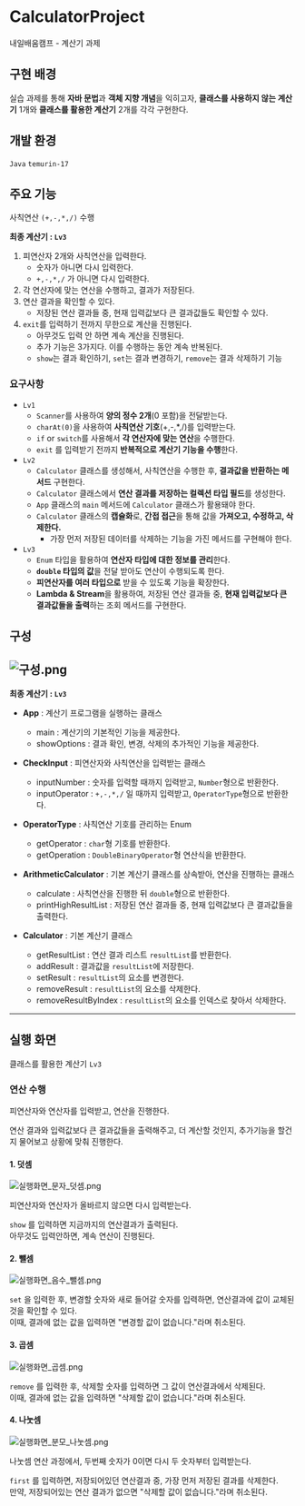 # CalculatorProject
내일배움캠프 - 계산기 과제

## 구현 배경
실습 과제를 통해 **자바 문법**과 **객체 지향 개념**을 익히고자,
**클래스를 사용하지 않는 계산기** 1개와 **클래스를 활용한 계산기** 2개를 각각 구현한다.

## 개발 환경
`Java` `temurin-17`

## 주요 기능
사칙연산 `(+,-,*,/)` 수행

**최종 계산기 : `Lv3`**

1. 피연산자 2개와 사칙연산을 입력한다.
    - 숫자가 아니면 다시 입력한다.
    - `+,-,*,/` 가 아니면 다시 입력한다.
2. 각 연산자에 맞는 연산을 수행하고, 결과가 저장된다.
3. 연산 결과을 확인할 수 있다.
    - 저장된 연산 결과들 중, 현재 입력값보다 큰 결과값들도 확인할 수 있다.
4. `exit`를 입력하기 전까지 무한으로 계산을 진행된다.
    - 아무것도 입력 안 하면 계속 계산을 진행된다.
    - 추가 기능은 3가지다. 이를 수행하는 동안 계속 반복된다.
    - `show`는 결과 확인하기, `set`는 결과 변경하기, `remove`는 결과 삭제하기 기능

### 요구사항
- `Lv1`
    - `Scanner`를 사용하여 **양의 정수 2개**(0 포함)을 전달받는다.
    - `charAt(0)`을 사용하여 **사칙연산 기호**(+,-,*,/)를 입력받는다.
    - `if` or `switch`를 사용해서 **각 연산자에 맞는 연산**을 수행한다.
    - `exit` 를 입력받기 전까지 **반복적으로 계산기 기능을 수행**한다.
- `Lv2`
    - `Calculator` 클래스를 생성해서, 사칙연산을 수행한 후, **결과값을 반환하는 메서드** 구현한다.
    - `Calculator` 클래스에서 **연산 결과를 저장하는 컬렉션 타입 필드**를 생성한다.
    - `App` 클래스의 `main` 메서드에 `Calculator` 클래스가 활용돼야 한다.
    - `Calculator` 클래스의 **캡슐화**로, **간접 접근**을 통해 값을 **가져오고, 수정하고, 삭제한다.**
      - 가장 먼저 저장된 데이터를 삭제하는 기능을 가진 메서드를 구현해야 한다.
- `Lv3`
    - `Enum` 타입을 활용하여 **연산자 타입에 대한 정보를 관리**한다.
    - **`double` 타입의 값**을 전달 받아도 연산이 수행되도록 한다.
    - **피연산자를 여러 타입으로** 받을 수 있도록 기능을 확장한다.
    - **Lambda & Stream**을 활용하여, 저장된 연산 결과들 중, **현재 입력값보다 큰 결과값들을 출력**하는 조회 메서드를 구현한다.

## 구성
![구성.png](readme/%EA%B5%AC%EC%84%B1.png)
---
**최종 계산기 : `Lv3`**
- **App** : 계산기 프로그램을 실행하는 클래스
    - main : 계산기의 기본적인 기능을 제공한다.
    - showOptions : 결과 확인, 변경, 삭제의 추가적인 기능을 제공한다.


- **CheckInput** : 피연산자와 사칙연산을 입력받는 클래스
    - inputNumber : 숫자를 입력할 때까지 입력받고, `Number`형으로 반환한다.
    - inputOperator : `+,-,*,/` 일 때까지 입력받고, `OperatorType`형으로 반환한다.

- **OperatorType** : 사칙연산 기호를 관리하는 Enum
    - getOperator : `char`형 기호를 반환한다.
    - getOperation : `DoubleBinaryOperator`형 연산식을 반환한다.

- **ArithmeticCalculator** : 기본 계산기 클래스를 상속받아, 연산을 진행하는 클래스
    - calculate : 사칙연산을 진행한 뒤 `double`형으로 반환한다.
    - printHighResultList : 저장된 연산 결과들 중, 현재 입력값보다 큰 결과값들을 출력한다.

- **Calculator** : 기본 계산기 클래스
    - getResultList : 연산 결과 리스트 `resultList`를 반환한다.
    - addResult : 결과값을 `resultList`에 저장한다.
    - setResult : `resultList`의 요소를 변경한다.
    - removeResult : `resultList`의 요소를 삭제한다.
    - removeResultByIndex : `resultList`의 요소를 인덱스로 찾아서 삭제한다.
---
## 실행 화면
클래스를 활용한 계산기 `Lv3`

### 연산 수행
피연산자와 연산자를 입력받고, 연산을 진행한다.

연산 결과와 입력값보다 큰 결과값들을 출력해주고, 더 계산할 것인지, 추가기능을 할건지 물어보고 상황에 맞춰 진행한다.

#### 1. 덧셈
![실행화면_문자_덧셈.png](readme/%EC%8B%A4%ED%96%89%ED%99%94%EB%A9%B4_%EB%AC%B8%EC%9E%90_%EB%8D%A7%EC%85%88.png)

피연산자와 연산자가 올바르지 않으면 다시 입력받는다.

`show` 를 입력하면 지금까지의 연산결과가 출력된다.<br>
아무것도 입력안하면, 계속 연산이 진행된다.

#### 2. 뺄셈
![실행화면_음수_뺄셈.png](readme/%EC%8B%A4%ED%96%89%ED%99%94%EB%A9%B4_%EC%9D%8C%EC%88%98_%EB%BA%84%EC%85%88.png)

`set` 을 입력한 후, 변경할 숫자와 새로 들어갈 숫자를 입력하면, 연산결과에 값이 교체된 것을 확인할 수 있다.<br>
이때, 결과에 없는 값을 입력하면 "변경할 값이 없습니다."라며 취소된다.

#### 3. 곱셈
![실행화면_곱셈.png](readme/%EC%8B%A4%ED%96%89%ED%99%94%EB%A9%B4_%EA%B3%B1%EC%85%88.png)

`remove` 를 입력한 후, 삭제할 숫자를 입력하면 그 값이 연산결과에서 삭제된다. <br>
이때, 결과에 없는 값을 입력하면 "삭제할 값이 없습니다."라며 취소된다.

#### 4. 나눗셈

![실행화면_분모_나눗셈.png](readme/%EC%8B%A4%ED%96%89%ED%99%94%EB%A9%B4_%EB%B6%84%EB%AA%A8_%EB%82%98%EB%88%97%EC%85%88.png)

나눗셈 연산 과정에서, 두번째 숫자가 0이면 다시 두 숫자부터 입력받는다.

`first` 를 입력하면, 저장되어있던 연산결과 중, 가장 먼저 저장된 결과를 삭제한다. <br>
만약, 저장되어있는 연산 결과가 없으면 "삭제할 값이 없습니다."라며 취소된다.